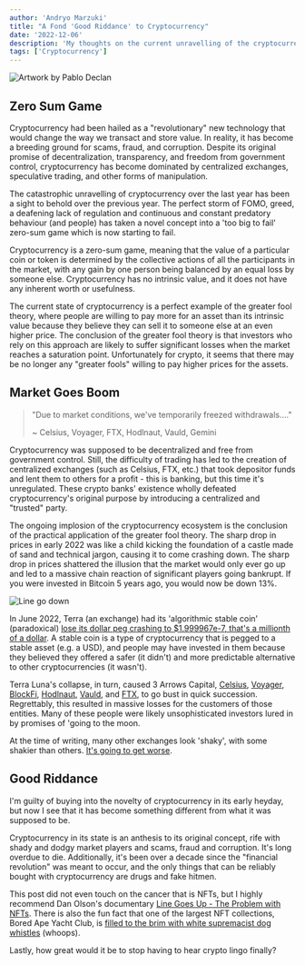 ```yaml
---
author: 'Andryo Marzuki'
title: "A Fond 'Good Riddance' to Cryptocurrency"
date: '2022-12-06'
description: 'My thoughts on the current unravelling of the cryptocurrency economy'
tags: ['Cryptocurrency']
---
```


![](/images/crypto-future.png 'Artwork by Pablo Declan')

## Zero Sum Game

Cryptocurrency had been hailed as a "revolutionary" new technology that would change the way we transact and store value. In reality, it has become a breeding ground for scams, fraud, and corruption. Despite its original promise of decentralization, transparency, and freedom from government control, cryptocurrency has become dominated by centralized exchanges, speculative trading, and other forms of manipulation.

The catastrophic unravelling of cryptocurrency over the last year has been a sight to behold over the previous year. The perfect storm of FOMO, greed, a deafening lack of regulation and continuous and constant predatory behaviour (and people) has taken a novel concept into a 'too big to fail' zero-sum game which is now starting to fail.

Cryptocurrency is a zero-sum game, meaning that the value of a particular coin or token is determined by the collective actions of all the participants in the market, with any gain by one person being balanced by an equal loss by someone else. Cryptocurrency has no intrinsic value, and it does not have any inherent worth or usefulness.

The current state of cryptocurrency is a perfect example of the greater fool theory, where people are willing to pay more for an asset than its intrinsic value because they believe they can sell it to someone else at an even higher price. The conclusion of the greater fool theory is that investors who rely on this approach are likely to suffer significant losses when the market reaches a saturation point. Unfortunately for crypto, it seems that there may be no longer any "greater fools" willing to pay higher prices for the assets.

## Market Goes Boom

> "Due to market conditions, we've temporarily freezed withdrawals...."
>
> ~ Celsius, Voyager, FTX, Hodlnaut, Vauld, Gemini

Cryptocurrency was supposed to be decentralized and free from government control. Still, the difficulty of trading has led to the creation of centralized exchanges (such as Celsius, FTX, etc.) that took depositor funds and lent them to others for a profit - this is banking, but this time it's unregulated. These crypto banks' existence wholly defeated cryptocurrency's original purpose by introducing a centralized and "trusted" party.

The ongoing implosion of the cryptocurrency ecosystem is the conclusion of the practical application of the greater fool theory. The sharp drop in prices in early 2022 was like a child kicking the foundation of a castle made of sand and technical jargon, causing it to come crashing down. The sharp drop in prices shattered the illusion that the market would only ever go up and led to a massive chain reaction of significant players going bankrupt. If you were invested in Bitcoin 5 years ago, you would now be down 13%.

![](/images/crypto-price.png 'Line go down')

In June 2022, Terra (an exchange) had its 'algorithmic stable coin' (paradoxical) [lose its dollar peg crashing to \$1.999967e-7, that's a millionth of a dollar](https://indianexpress.com/article/technology/crypto/luna-terra-crash-a-brief-history-of-failed-algorithmic-stablecoins-7934293/). A stable coin is a type of cryptocurrency that is pegged to a stable asset (e.g. a USD), and people may have invested in them because they believed they offered a safer (it didn't) and more predictable alternative to other cryptocurrencies (it wasn't).

Terra Luna's collapse, in turn, caused 3 Arrows Capital, [Celsius](https://www.forbes.com/advisor/investing/cryptocurrency/what-is-celsius/), [Voyager](https://www.cnbc.com/2022/11/25/binance-others-line-up-bids-for-bankrupt-voyager-after-ftx-collapse.html), [BlockFi](https://markets.businessinsider.com/news/currencies/blockfi-bankruptcy-filings-ftx-collapse-crypto-lender-sbf-cryptocurrency-2022-12), [Hodlnaut](https://cointelegraph.com/news/hodlnaut-now-placed-under-creditor-protection-after-freezing-withdrawals), [Vauld](https://forkast.news/headlines/creditor-take-action-vauld-seeks-bankruptcy/), and [FTX](https://www.nytimes.com/2022/12/05/technology/crypto-future-ftx.html), to go bust in quick succession. Regrettably, this resulted in massive losses for the customers of those entities. Many of these people were likely unsophisticated investors lured in by promises of 'going to the moon.

At the time of writing, many other exchanges look 'shaky', with some shakier than others. [It's going to get worse](https://www.forbes.com/sites/qai/2022/11/30/gemini-crypto-pauses-withdrawals-fallout-continues-from-ftx-collapse/?sh=f44e4054a840).

## Good Riddance

I'm guilty of buying into the novelty of cryptocurrency in its early heyday, but now I see that it has become something different from what it was supposed to be.

Cryptocurrency in its state is an anthesis to its original concept, rife with shady and dodgy market players and scams, fraud and corruption. It's long overdue to die. Additionally, it's been over a decade since the "financial revolution" was meant to occur, and the only things that can be reliably bought with cryptocurrency are drugs and fake hitmen.

This post did not even touch on the cancer that is NFTs, but I highly recommend Dan Olson's documentary [Line Goes Up - The Problem with NFTs](https://www.youtube.com/watch?v=YQ_xWvX1n9g). There is also the fun fact that one of the largest NFT collections, Bored Ape Yacht Club, is [filled to the brim with white supremacist dog whistles](https://gordongoner.com/) (whoops).

Lastly, how great would it be to stop having to hear crypto lingo finally?
